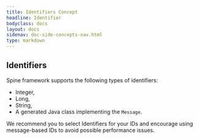 ```yaml
---
title: Identifiers Concept
headline: Identifier
bodyclass: docs
layout: docs
sidenav: doc-side-concepts-nav.html
type: markdown
---
```

<h2 class="top">Identifiers</h2> 

Spine framework supports the following types of identifiers:

* Integer,
* Long,
* String,
* A generated Java class implementing the `Message`.

We recommend you to select Identifiers for your IDs and encourage using message-based IDs to avoid possible performance issues. 
